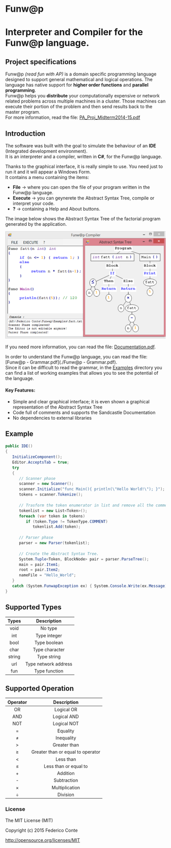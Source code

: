 # Funw@p
Interpreter and Compiler for the Funw@p language.
====

## Project specifications

Funw@p <i>(read fun with AP)</i> is a domain specific programming language designed to support general mathematical and logical operations. The language has native support for <b>higher order functions</b> and <b>parallel programming</b>.<br/>
Funw@p helps you <b>distribute</b> your computationally expensive or network related problems across multiple machines in a cluster. Those machines can execute their portion of the problem and then send results back to the master program.<br/>
For more information, read the file: [PA_Proj_Midterm2014-15.pdf](./PA_Proj_Midterm2014-15.pdf)

## Introduction

The software was built with the goal to simulate the behaviour of an <b>IDE</b> (Integrated development environment).<br />
It is an interpreter and a compiler, written in <b>C#</b>, for the Funw@p language.<br />

Thanks to the graphical interface, it is really simple to use. You need just to run it and it will appear a Windows Form.<br />
It contains a menu containing the items:
 - <b>File</b> → where you can open the file of your program written in the Funw@p language.
 - <b>Execute</b> → you can geynerete the Abstract Syntax Tree, compile or interpret your code.
 - <b>?</b> → containing a Help and About buttons.

The image below shows the Abstract Syntax Tree of the factorial program generated by the application.

<img src="./demo.png" />

If you need more information, you can read the file: [Documentation.pdf](./Documentation.pdf).

In order to understand the Funw@p language, you can read the file: [Funw@p - Grammar.pdf](./Funw@p - Grammar.pdf).<br />
Since it can be difficult to read the grammar, in the [Examples](./Examples) directory you can find 
a list of working examples that allows you to see the potential of the language.

#### Key Features:
- Simple and clear graphical interface; it is even shown a graphical representation of the Abstract Syntax Tree
- Code full of comments and supports the Sandcastle Documentation
- No dependencies to external libraries

## Example
```c#
public IDE()
{
   InitializeComponent();
   Editor.AcceptsTab = true;
   try
   {
      // Scanner phase
      scanner = new Scanner();
      scanner.Initialize("func Main(){ println(\"Hello World!\"); }");
      tokens = scanner.Tokenize();
      
      // Trasform the token enumerator in list and remove all the comments
      tokenlist = new List<Token>();
      foreach (var token in tokens)
         if (token.Type != TokenType.COMMENT)
            tokenlist.Add(token);

      // Parser phase
      parser = new Parser(tokenlist);
      
      // Create the Abstract Syntax Tree.
      System.Tuple<Token, BlockNode> pair = parser.ParseTree();
      main = pair.Item1;
      root = pair.Item2;
      nameFile = "Hello_World";
   }
   catch (System.FunwapException ex) { System.Console.Write(ex.Message); }
}
```

## Supported Types
|   Types  |       Description       |
|:--------:|:-----------------------:|
|   void   |	No type                 |
|   int    |	Type integer            |
|   bool   |	Type boolean            |
|   char   |	Type character          |
|  string  |	Type string             |
|   url    |	Type network address    |
|   fun    |	Type function           |


## Supported Operation
| Operator |       Description       |
|:--------:|:-----------------------:|
|   OR     |	Logical OR       |
|   AND    |	Logical AND    |
|   NOT    |	Logical NOT |
|    =     |	Equality       |
|    ≠     |	Inequality       |
|    >     |	Greater than    |
|    ≥     |	Greater than or equal to operator |
|    <     |	Less than       |
|    ≤     |	Less than or equal to       |
|    +     |	Addition       |
|    -     |	Subtraction    |
|    ×     |	Multiplication |
|    ÷     |	Division       |

### License
The MIT License (MIT)

Copyright (c) 2015 Federico Conte

http://opensource.org/licenses/MIT
